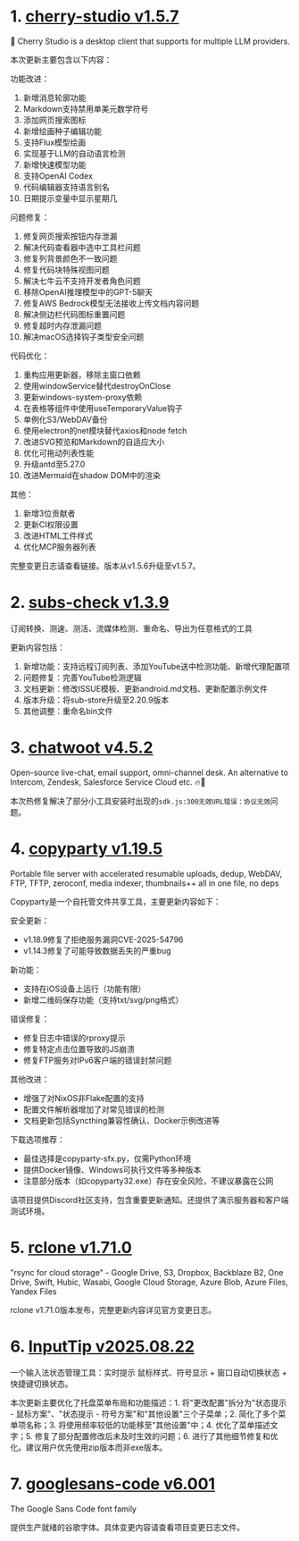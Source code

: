 
# 1. [cherry-studio v1.5.7](https://github.com/CherryHQ/cherry-studio/releases/tag/v1.5.7)  
🍒 Cherry Studio is a desktop client that supports for multiple LLM providers.

本次更新主要包含以下内容：

功能改进：
1. 新增消息轮廓功能
2. Markdown支持禁用单美元数学符号
3. 添加网页搜索图标
4. 新增绘画种子编辑功能
5. 支持Flux模型绘画
6. 实现基于LLM的自动语言检测
7. 新增快速模型功能
8. 支持OpenAI Codex
9. 代码编辑器支持语言别名
10. 日期提示变量中显示星期几

问题修复：
1. 修复网页搜索按钮内存泄漏
2. 解决代码查看器中选中工具栏问题
3. 修复列背景颜色不一致问题
4. 修复代码块特殊视图问题
5. 解决七牛云不支持开发者角色问题
6. 移除OpenAI推理模型中的GPT-5聊天
7. 修复AWS Bedrock模型无法接收上传文档内容问题
8. 解决侧边栏代码图标重置问题
9. 修复超时内存泄漏问题
10. 解决macOS选择钩子类型安全问题

代码优化：
1. 重构应用更新器，移除主窗口依赖
2. 使用windowService替代destroyOnClose
3. 更新windows-system-proxy依赖
4. 在表格等组件中使用useTemporaryValue钩子
5. 单例化S3/WebDAV备份
6. 使用electron的net模块替代axios和node fetch
7. 改进SVG预览和Markdown的自适应大小
8. 优化可拖动列表性能
9. 升级antd至5.27.0
10. 改进Mermaid在shadow DOM中的渲染

其他：
1. 新增3位贡献者
2. 更新CI权限设置
3. 改进HTML工件样式
4. 优化MCP服务器列表

完整变更日志请查看链接。版本从v1.5.6升级至v1.5.7。

# 2. [subs-check v1.3.9](https://github.com/beck-8/subs-check/releases/tag/v1.3.9)  
订阅转换、测速、测活、流媒体检测、重命名、导出为任意格式的工具

更新内容包括：
1. 新增功能：支持远程订阅列表、添加YouTube送中检测功能、新增代理配置项
2. 问题修复：完善YouTube检测逻辑
3. 文档更新：修改ISSUE模板、更新android.md文档、更新配置示例文件
4. 版本升级：将sub-store升级至2.20.9版本
5. 其他调整：重命名bin文件

# 3. [chatwoot v4.5.2](https://github.com/chatwoot/chatwoot/releases/tag/v4.5.2)  
Open-source live-chat, email support, omni-channel desk. An alternative to Intercom, Zendesk, Salesforce Service Cloud etc. 🔥💬

本次热修复解决了部分小工具安装时出现的`sdk.js:300无效URL错误：协议无效`问题。

# 4. [copyparty v1.19.5](https://github.com/9001/copyparty/releases/tag/v1.19.5)  
Portable file server with accelerated resumable uploads, dedup, WebDAV, FTP, TFTP, zeroconf, media indexer, thumbnails++ all in one file, no deps

Copyparty是一个自托管文件共享工具，主要更新内容如下：

安全更新：
- v1.18.9修复了拒绝服务漏洞CVE-2025-54796
- v1.14.3修复了可能导致数据丢失的严重bug

新功能：
- 支持在iOS设备上运行（功能有限）
- 新增二维码保存功能（支持txt/svg/png格式）

错误修复：
- 修复日志中错误的rproxy提示
- 修复特定点击位置导致的JS崩溃
- 修复FTP服务对IPv6客户端的错误封禁问题

其他改进：
- 增强了对NixOS非Flake配置的支持
- 配置文件解析器增加了对常见错误的检测
- 文档更新包括Syncthing兼容性确认、Docker示例改进等

下载选项推荐：
- 最佳选择是copyparty-sfx.py，仅需Python环境
- 提供Docker镜像、Windows可执行文件等多种版本
- 注意部分版本（如copyparty32.exe）存在安全风险，不建议暴露在公网

该项目提供Discord社区支持，包含重要更新通知。还提供了演示服务器和客户端测试环境。

# 5. [rclone v1.71.0](https://github.com/rclone/rclone/releases/tag/v1.71.0)  
"rsync for cloud storage" - Google Drive, S3, Dropbox, Backblaze B2, One Drive, Swift, Hubic, Wasabi, Google Cloud Storage, Azure Blob, Azure Files, Yandex Files

rclone v1.71.0版本发布，完整更新内容详见官方变更日志。

# 6. [InputTip v2025.08.22](https://github.com/abgox/InputTip/releases/tag/v2025.08.22)  
一个输入法状态管理工具：实时提示 鼠标样式、符号显示 + 窗口自动切换状态 + 快捷键切换状态。

本次更新主要优化了托盘菜单布局和功能描述：1. 将"更改配置"拆分为"状态提示 - 鼠标方案"、"状态提示 - 符号方案"和"其他设置"三个子菜单；2. 简化了多个菜单项名称；3. 将使用频率较低的功能移至"其他设置"中；4. 优化了菜单描述文字；5. 修复了部分配置修改后未及时生效的问题；6. 进行了其他细节修复和优化。建议用户优先使用zip版本而非exe版本。

# 7. [googlesans-code v6.001](https://github.com/googlefonts/googlesans-code/releases/tag/v6.001)  
The Google Sans Code font family

提供生产就绪的谷歌字体。具体变更内容请查看项目变更日志文件。

